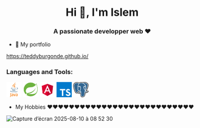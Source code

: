 <h1 align="center">Hi 👋, I'm Islem </h1>
<h3 align="center">A passionate developper web ❤️</h3>

- 🔭 My portfolio

https://teddyburgonde.github.io/

<h3 align="left">Languages and Tools:</h3>

<code><img height="40" width="40" src="https://raw.githubusercontent.com/github/explore/main/topics/java/java.png"></code>
<code><img height="40" width="40" src="https://raw.githubusercontent.com/github/explore/main/topics/spring-boot/spring-boot.png"></code>
<code><img height="40" width="40" src="https://raw.githubusercontent.com/github/explore/main/topics/angular/angular.png"></code>
<code><img height="40" width="40" src="https://raw.githubusercontent.com/github/explore/main/topics/typescript/typescript.png"></code>
<code><img height="40" width="40" src="https://raw.githubusercontent.com/github/explore/main/topics/postgresql/postgresql.png"></code>


- My Hobbies ❤️❤️❤️❤️❤️❤️❤️❤️❤️❤️❤️❤️❤️❤️❤️❤️❤️❤️❤️❤️❤️❤️❤️❤️❤️❤️❤️

<img width="359" height="130" alt="Capture d’écran 2025-08-10 à 08 52 30" src="https://github.com/user-attachments/assets/2b47ac57-e7dc-4577-8151-701dc77637f7" />
